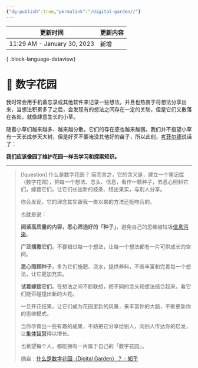 ```yaml
---
{"dg-publish":true,"permalink":"/digital-garden//"}
---
```



| 更新时间                        | 更新内容 |
| --------------------------- | ---- |
| 11:29 AM - January 30, 2023 | 新增   |

{ .block-language-dataview}

# 🌿 数字花园

我时常会用手机备忘录或其他软件来记录一些想法，并且也热衷于将想法分享出来，当想法积累多了之后，会发现有的想法之间存在一定的关联，但是它们又散落在各处，就像肆意生长的小草。

随着小草们越来越多、越来越分散，它们的存在感也越来越弱。我们并不指望小草有一天长成参天大树，但是好歹不要淹没其他好的苗子，所以此刻，[考菲尔德](https://hapgood.us/about/)说话了：

**我们应该像园丁维护花园一样去学习和探索知识。**

---

> [!question] 什么是数字花园？
> 简而言之，它的含义是，建立一个笔记库（数字花园），把每一个想法、念头、信息，看作一颗种子，去悉心照料它们，嫁接它们，让它们长出新的枝条、结出果实，与别人分享。  
> 
> 你会发现，它的理念其实跟我一直以来的方法还挺吻合的。  
> 
> 也就是说：
> 
> **阅读高质量的内容，悉心筛选好的「种子」**，避免自己的思维被垃圾[信息污染](https://www.zhihu.com/search?q=%E4%BF%A1%E6%81%AF%E6%B1%A1%E6%9F%93&search_source=Entity&hybrid_search_source=Entity&hybrid_search_extra=%7B%22sourceType%22%3A%22answer%22%2C%22sourceId%22%3A2427997007%7D)。  
> 
> **广泛播撒它们**，不要错过每一个想法，让每一个想法都有一片可供成长的空间。  
> 
> **悉心照顾种子**，多为它们施肥、浇水，提供养料，不断丰富和完善每一个想法，让它更加充实。 
> 
> **试着嫁接它们**，在想法之间不断联想，把不同的念头和想法结合起来，看它们能否碰撞出新的火花。  
> 
> 一旦开花结果，让它们成为花园里新的风景，来丰富你的大脑，不断更新你的思维模式。  
> 
> 当你孕育出一些有趣的成果，不妨把它分享给别人，向别人传达你的启发，让[集体智慧](https://www.zhihu.com/search?q=%E9%9B%86%E4%BD%93%E6%99%BA%E6%85%A7&search_source=Entity&hybrid_search_source=Entity&hybrid_search_extra=%7B%22sourceType%22%3A%22answer%22%2C%22sourceId%22%3A2427997007%7D)得以增长。  
> 
> 也希望每个人，都能拥有一片属于自己的「数字花园」。
> 
> 摘自：[什么是数字花园（Digital Garden）？ - 知乎](https://www.zhihu.com/question/400660802/answer/2427997007)
